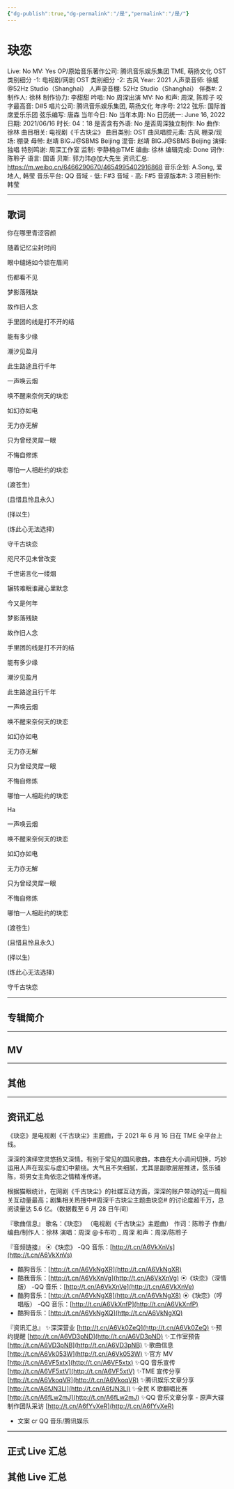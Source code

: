 ```yaml
---
{"dg-publish":true,"dg-permalink":"/是","permalink":"/是/"}
---
```



# 玦恋

Live: No
MV: Yes
OP/原始音乐著作公司: 腾讯音乐娱乐集团 TME, 萌扬文化
OST 类别细分 -1: 电视剧/网剧
OST 类别细分 -2: 古风
Year: 2021
人声录音师: 徐威@52Hz Studio（Shanghai）
人声录音棚: 52Hz Studio（Shanghai）
伴奏#: 2
制作人: 徐林
制作协力: 李甜甜
吟唱: No
周深出演 MV: No
和声: 周深, 陈聆子
咬字最高音: D#5
唱片公司: 腾讯音乐娱乐集团, 萌扬文化
年序号: 2122
弦乐: 国际首席爱乐乐团
弦乐编写: 唐森
当年今日: No
当年本周: No
日历统一: June 16, 2022
日期: 2021/06/16
时长: 04：18
是否含有外语: No
是否周深独立制作: No
曲作: 徐林
曲目相关: 电视剧《千古玦尘》
曲目类别: OST
曲风唱腔元素: 古风
棚录/现场: 棚录
母带: 赵靖 BIG.J@SBMS Beijing
混音: 赵靖 BIG.J@SBMS Beijing
演绎: 独唱
特别鸣谢: 周深工作室
监制: 李静楠@TME
编曲: 徐林
编辑完成: Done
词作: 陈聆子
语言: 国语
贝斯: 郭力玮@加大先生
资讯汇总: https://m.weibo.cn/6466290670/4654995402916868
音乐企划: A.Song, 爱地人, 韩莹
音乐平台: QQ
音域 - 低: F#3
音域 - 高: F#5
音源版本#: 3
项目制作: 韩莹

---

## 歌词

你在哪里青涩容颜

随着记忆尘封时间

眼中缱绻如今锁在眉间

伤都看不见

梦影落残缺

故作旧人念

手里团的线是打不开的结

能有多少缘

潮汐见盈月

此生路途且行千年

一声唤云烟

唤不醒来奈何天的玦恋

如幻亦如电

无力亦无解

只为曾经灵犀一眼

不悔自修炼

哪怕一人相赴约的玦恋

(渡苍生)

(且惜且怜且永久)

(择以生)

(炼此心无法选择)

守千古玦恋

咫尺不见未曾改变

千世诺言化一缕烟

辗转难眠谁藏心里默念

今又是何年

梦影落残缺

故作旧人念

手里团的线是打不开的结

能有多少缘

潮汐见盈月

此生路途且行千年

一声唤云烟

唤不醒来奈何天的玦恋

如幻亦如电

无力亦无解

只为曾经灵犀一眼

不悔自修炼

哪怕一人相赴约的玦恋

Ha

一声唤云烟

唤不醒来奈何天的玦恋

如幻亦如电

无力亦无解

只为曾经灵犀一眼

不悔自修炼

哪怕一人相赴约的玦恋

(渡苍生)

(且惜且怜且永久)

(择以生)

(炼此心无法选择)

守千古玦恋

---

## 专辑简介

---

## MV

---

## 其他

---

## 资讯汇总

《玦恋》是电视剧《千古玦尘》主题曲，于 2021 年 6 月 16 日在 TME 全平台上线。

  深深的演绎空灵悠扬又深情。有别于常见的国风歌曲，本曲在大小调间切换，巧妙运用人声在现实与虚幻中萦绕。大气且不失细腻，尤其是副歌层层推进，弦乐铺陈，将男女主角依恋之情精准传递。

 根据猫眼统计，在网剧《千古玦尘》的社媒互动方面，深深的账户带动的近一周相关互动量最高；剧集相关热搜中#周深千古玦尘主题曲玦恋# 的讨论度超千万，总阅读量达 5.6 亿。（数据截至 6 月 28 日午间）

『歌曲信息』
歌名：《玦恋》
（电视剧《千古玦尘》主题曲）
作词：陈聆子
作曲/编曲/制作人：徐林
演唱：周深 @卡布叻 _ 周深
和声：周深/陈聆子

『音频链接』
⦿《玦恋》
-QQ 音乐：[http://t.cn/A6VkXnVs](http://t.cn/A6VkXnVs)

- 酷狗音乐：[http://t.cn/A6VkNgXR](http://t.cn/A6VkNgXR)
- 酷我音乐：[http://t.cn/A6VkXnVg](http://t.cn/A6VkXnVg)
⦿《玦恋》（深情版）
-QQ 音乐：[http://t.cn/A6VkXnVe](http://t.cn/A6VkXnVe)
- 酷狗音乐：[http://t.cn/A6VkNgX8](http://t.cn/A6VkNgX8)
⦿《玦恋》（哼唱版）
-QQ 音乐：[http://t.cn/A6VkXnfP](http://t.cn/A6VkXnfP)
- 酷狗音乐：[http://t.cn/A6VkNgXQ](http://t.cn/A6VkNgXQ)

『资讯汇总』
✨深深营业 [http://t.cn/A6Vk0ZeQ](http://t.cn/A6Vk0ZeQ)
✨预约提醒 [http://t.cn/A6VD3pND](http://t.cn/A6VD3pND)
✨工作室预告 [http://t.cn/A6VD3pNB](http://t.cn/A6VD3pNB)
✨歌曲信息 [http://t.cn/A6Vk053W](http://t.cn/A6Vk053W)
✨官方 MV [http://t.cn/A6VF5xtx](http://t.cn/A6VF5xtx)
✨QQ 音乐宣传 [http://t.cn/A6VF5xtV](http://t.cn/A6VF5xtV)
✨TME 宣传分享 [http://t.cn/A6VkoqVR](http://t.cn/A6VkoqVR)
✨腾讯娱乐文章分享 [http://t.cn/A6fJN3LI](http://t.cn/A6fJN3LI)
✨全民 K 歌翻唱比赛 [http://t.cn/A6fLw2mJ](http://t.cn/A6fLw2mJ)
✨QQ 音乐文章分享 - 原声大碟制作团队采访 [http://t.cn/A6fYvXeR](http://t.cn/A6fYvXeR)

- 文案 cr QQ 音乐/腾讯娱乐

---

## 正式 Live 汇总

## 其他 Live 汇总

